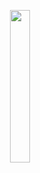 <p align="center" width="100%"> 
<img src="https://media.giphy.com/media/ZRDYpzB4gjmou53QFQ/giphy.gif" width="25%"> </img>
</p>
